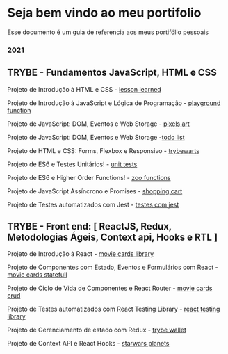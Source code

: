 # Seja bem vindo ao meu portifolio

Esse documento é um guia de referencia aos meus portifólio pessoais

### 2021

## TRYBE - Fundamentos JavaScript, HTML e CSS

Projeto de Introdução à HTML e CSS - [lesson learned](https://github.com/0xguidev/lessons-learned)

Projeto de Introdução à JavaScript e Lógica de Programação - [playground function](https://github.com/0xguidev/playground-functions)

Projeto de JavaScript: DOM, Eventos e Web Storage - [pixels art](https://github.com/0xguidev/pixels-art)

Projeto de JavaScript: DOM, Eventos e Web Storage -[todo list](https://github.com/0xguidev/todo-list)

Projeto de HTML e CSS: Forms, Flexbox e Responsivo - [trybewarts](https://github.com/0xguidev/trybewarts)

Projeto de ES6 e Testes Unitários! - [unit tests](https://github.com/0xguidev/js-unit-tests)

Projeto de ES6 e Higher Order Functions! - [zoo functions](https://github.com/0xguidev/zoo-functions)

Projeto de JavaScript Assíncrono e Promises - [shopping cart](https://github.com/0xguidev/shopping-cart)

Projeto de Testes automatizados com Jest - [testes com jest](https://github.com/0xguidev/Jest-Assincrono-e-Mocking)


## TRYBE - Front end: [ ReactJS, Redux, Metodologias Ágeis, Context api, Hooks e RTL ]
Projeto de Introdução à React - [movie cards library](https://github.com/0xguidev/movie-cards-library)

Projeto de Componentes com Estado, Eventos e Formulários com React - [movie cards statefull](https://github.com/0xguidev/movie-cards-library-stateful)

Projeto de Ciclo de Vida de Componentes e React Router - [movie cards crud](https://github.com/0xguidev/movie-card-library-crud)

Projeto de Testes automatizados com React Testing Library - [react testing library](https://github.com/0xguidev/react-testing-library)

Projeto de Gerenciamento de estado com Redux - [trybe wallet](https://github.com/0xguidev/trybewallet)

Projeto de Context API e React Hooks - [starwars planets](https://github.com/0xguidev/starwars-planets-search)